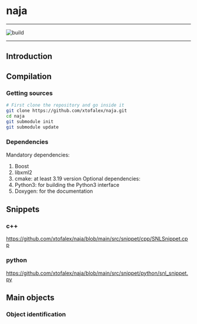 # naja
***
![build](https://github.com/xtofalex/naja/actions/workflows/build.yml/badge.svg)
***
## Introduction
## Compilation
### Getting sources
```bash
# First clone the repository and go inside it
git clone https://github.com/xtofalex/naja.git
cd naja
git submodule init
git submodule update
```
### Dependencies
Mandatory dependencies:
1. Boost
2. libxml2 
3. cmake: at least 3.19 version 
Optional dependencies:
1. Python3: for building the Python3 interface
2. Doxygen: for the documentation
## Snippets
### c++
https://github.com/xtofalex/naja/blob/main/src/snippet/cpp/SNLSnippet.cpp
### python
https://github.com/xtofalex/naja/blob/main/src/snippet/python/snl_snippet.py
## Main objects
### Object identification
